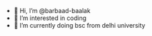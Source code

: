- 👋 Hi, I’m @barbaad-baalak
- 👀 I’m interested in coding
- 🌱 I’m currently doing bsc from delhi university


<!---
barbaad-baalak/barbaad-baalak is a ✨ special ✨ repository because its `README.md` (this file) appears on your GitHub profile.
You can click the Preview link to take a look at your changes.
--->
